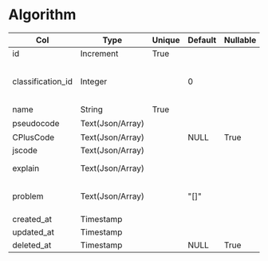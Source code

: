 # Algorithm

| Col | Type | Unique | Default | Nullable | Comment |
| --- | --- | --- | --- | --- | --- |
| id | Increment | True | | | |
| classification_id | Integer | | 0 | | refer to [classification.id](./classification.md "doc of talbe classification"), 0 for no classification |
| name | String | True | | | |
| pseudocode | Text(Json/Array) | | | | 伪代码 |
| CPlusCode | Text(Json/Array) | | NULL | True | C++ code |
| jscode | Text(Json/Array) | | | | include init data |
| explain | Text(Json/Array) | | | | the explain to pseudocode |
| problem | Text(Json/Array) | | "[]" | | the problem array of this algorithm |
| created_at | Timestamp | | | | |
| updated_at | Timestamp | | | | |
| deleted_at | Timestamp | | NULL | True | For soft delete |
